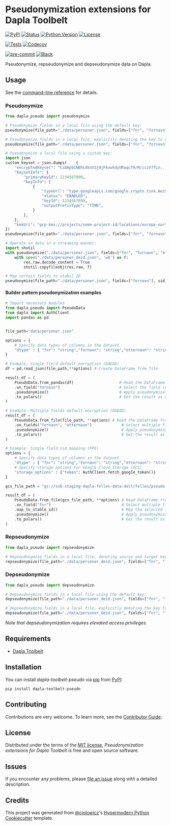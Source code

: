 # Pseudonymization extensions for Dapla Toolbelt

[![PyPI](https://img.shields.io/pypi/v/dapla-toolbelt-pseudo.svg)][pypi_]
[![Status](https://img.shields.io/pypi/status/dapla-toolbelt-pseudo.svg)][status]
[![Python Version](https://img.shields.io/pypi/pyversions/dapla-toolbelt-pseudo)][python version]
[![License](https://img.shields.io/pypi/l/dapla-toolbelt-pseudo)][license]

[![Tests](https://github.com/statisticsnorway/dapla-toolbelt-pseudo/workflows/Tests/badge.svg)][tests]
[![Codecov](https://codecov.io/gh/statisticsnorway/dapla-toolbelt-pseudo/branch/main/graph/badge.svg)][codecov]

[![pre-commit](https://img.shields.io/badge/pre--commit-enabled-brightgreen?logo=pre-commit&logoColor=white)][pre-commit]
[![Black](https://img.shields.io/badge/code%20style-black-000000.svg)][black]

[pypi_]: https://pypi.org/project/dapla-toolbelt-pseudo/
[status]: https://pypi.org/project/dapla-toolbelt-pseudo/
[python version]: https://pypi.org/project/dapla-toolbelt-pseudo
[tests]: https://github.com/statisticsnorway/dapla-toolbelt-pseudo/actions?workflow=Tests
[codecov]: https://app.codecov.io/gh/statisticsnorway/dapla-toolbelt-pseudo
[pre-commit]: https://github.com/pre-commit/pre-commit
[black]: https://github.com/psf/black

Pseudonymize, repseudonymize and depseudonymize data on Dapla.

## Usage

See the [command-line reference] for details.

### Pseudonymize

```python
from dapla_pseudo import pseudonymize

# Pseudonymize fields in a local file using the default key:
pseudonymize(file_path="./data/personer.json", fields=["fnr", "fornavn"])

# Pseudonymize fields in a local file, explicitly denoting the key to use:
pseudonymize(file_path="./data/personer.json", fields=["fnr", "fornavn"], key="ssb-common-key-1")

# Pseudonymize a local file using a custom key:
import json
custom_keyset = json.dumps(    {
    "encryptedKeyset": "CiQAp91NBhLdknX3j9jF6vwhdyURaqcT9/M/iczV7fLn...8XYFKwxiwMtCzDT6QGzCCCM=",
    "keysetInfo": {
        "primaryKeyId": 1234567890,
        "keyInfo": [
            {
                "typeUrl": "type.googleapis.com/google.crypto.tink.AesSivKey",
                "status": "ENABLED",
                "keyId": 1234567890,
                "outputPrefixType": "TINK",
            }
        ],
    },
    "kekUri": "gcp-kms://projects/some-project-id/locations/europe-north1/keyRings/some-keyring/cryptoKeys/some-kek-1",
})
pseudonymize(file_path="./data/personer.json", fields=["fnr", "fornavn"], key=custom_keyset)

# Operate on data in a streaming manner:
import shutil
with pseudonymize("./data/personer.json", fields=["fnr", "fornavn", "etternavn"], stream=True) as res:
    with open("./data/personer_deid.json", 'wb') as f:
        res.raw.decode_content = True
        shutil.copyfileobj(res.raw, f)

# Map certain fields to stabil ID
pseudonymize(file_path="./data/personer.json", fields=["fornavn"], sid_fields=["fnr"])
```

#### Builder pattern pseudonymization examples
```python
# Import necessary modules
from dapla_pseudo import PseudoData
from dapla import AuthClient
import pandas as pd


file_path="data/personer.json"

options = {
    # Specify data types of columns in the dataset
    "dtype" : { "fnr": "string","fornavn": "string","etternavn": "string","kjonn": "category","fodselsdato": "string"}
}

# Example: Single field default encryption (DAEAD)
df = pd.read_json(file_path,**options) # Create DataFrame from file

result_df = (
    PseudoData.from_pandas(df)                    # Read the DataFrame from file
    .on_field("fornavn")                          # Select the field to pseudonymize
    .pseudonymize()                               # Apply pseudonymization to the selected field
    .to_polars()                                  # Get the result as a polars dataframe
)

# Example: Multiple fields default encryption (DAEAD)
result_df = (
    PseudoData.from_file(file_path, **options) # Read the DataFrame from file
    .on_fields("fornavn", "etternavn")             # Select multiple fields to pseudonymize
    .pseudonymize()                                # Apply pseudonymization to the selected fields
    .to_polars()                                   # Get the result as a polars dataframe
)

# Example: Single field sid mapping (FPE)
options = {
    # Specify data types of columns in the dataset
    "dtype" : { "fnr": "string","fornavn": "string","etternavn": "string","kjonn": "category","fodselsdato": "string"},
    # Specify storage options for Google Cloud Storage (GCS)
    "storage_options" : {"token": AuthClient.fetch_google_token()}
}

gcs_file_path = "gs://ssb-staging-dapla-felles-data-delt/felles/pseudo-examples/andeby_personer.csv"

result_df = (
    PseudoData.from_file(gcs_file_path, **options) # Read DataFrame from GCS  
    .on_field("fnr")                               # Select multiple fields to pseudonymize
    .map_to_stable_id()                            # Map the selected field to stable id
    .pseudonymize()                                # Apply pseudonymization to the selected fields
    .to_polars()                                   # Get the result as a polars dataframe
)
```
### Repseudonymize

```python
from dapla_pseudo import repseudonymize

# Repseudonymize fields in a local file, denoting source and target keys to use:
repseudonymize(file_path="./data/personer_deid.json", fields=["fnr", "fornavn"], source_key="ssb-common-key-1", target_key="ssb-common-key-2")
```

### Depseudonymize

```python
from dapla_pseudo import depseudonymize

# Depseudonymize fields in a local file using the default key:
depseudonymize(file_path="./data/personer_deid.json", fields=["fnr", "fornavn"])

# Depseudonymize fields in a local file, explicitly denoting the key to use:
depseudonymize(file_path="./data/personer_deid.json", fields=["fnr", "fornavn"], key="ssb-common-key-1")
```

_Note that depseudonymization requires elevated access privileges._

## Requirements

- [Dapla Toolbelt](https://github.com/statisticsnorway/dapla-toolbelt)

## Installation

You can install _dapla-toolbelt-pseudo_ via [pip] from [PyPI]:

```console
pip install dapla-toolbelt-pseudo
```

## Contributing

Contributions are very welcome.
To learn more, see the [Contributor Guide].

## License

Distributed under the terms of the [MIT license][license],
_Pseudonymization extensions for Dapla Toolbelt_ is free and open source software.

## Issues

If you encounter any problems,
please [file an issue] along with a detailed description.

## Credits

This project was generated from [@cjolowicz]'s [Hypermodern Python Cookiecutter] template.

[@cjolowicz]: https://github.com/cjolowicz
[pypi]: https://pypi.org/
[hypermodern python cookiecutter]: https://github.com/cjolowicz/cookiecutter-hypermodern-python
[file an issue]: https://github.com/statisticsnorway/dapla-toolbelt-pseudo/issues
[pip]: https://pip.pypa.io/

<!-- github-only -->

[license]: https://github.com/statisticsnorway/dapla-toolbelt-pseudo/blob/main/LICENSE
[contributor guide]: https://github.com/statisticsnorway/dapla-toolbelt-pseudo/blob/main/CONTRIBUTING.md
[command-line reference]: https://statisticsnorway.github.io/dapla-toolbelt-pseudo
